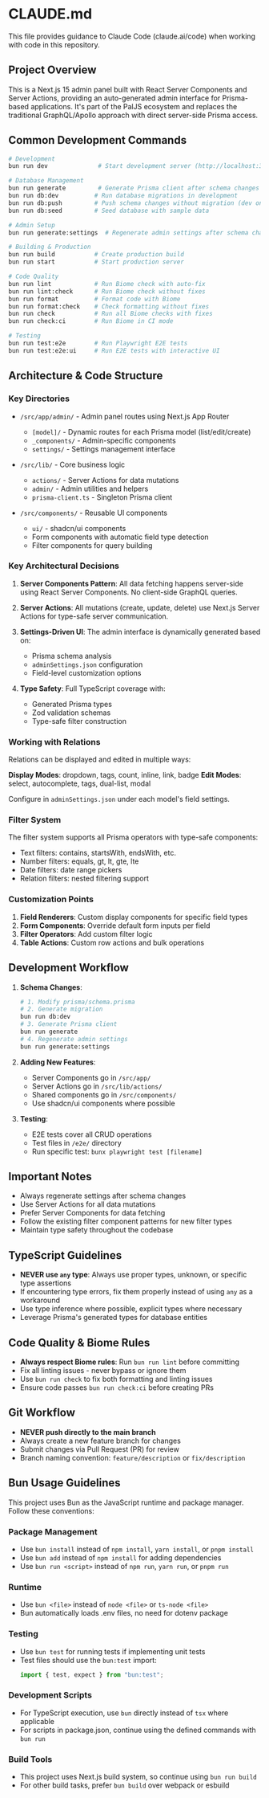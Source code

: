 # CLAUDE.md

This file provides guidance to Claude Code (claude.ai/code) when working with code in this repository.

## Project Overview

This is a Next.js 15 admin panel built with React Server Components and Server Actions, providing an auto-generated admin interface for Prisma-based applications. It's part of the PalJS ecosystem and replaces the traditional GraphQL/Apollo approach with direct server-side Prisma access.

## Common Development Commands

```bash
# Development
bun run dev              # Start development server (http://localhost:3000)

# Database Management
bun run generate         # Generate Prisma client after schema changes
bun run db:dev          # Run database migrations in development
bun run db:push         # Push schema changes without migration (dev only)
bun run db:seed         # Seed database with sample data

# Admin Setup
bun run generate:settings  # Regenerate admin settings after schema changes

# Building & Production
bun run build           # Create production build
bun run start           # Start production server

# Code Quality
bun run lint            # Run Biome check with auto-fix
bun run lint:check      # Run Biome check without fixes
bun run format          # Format code with Biome
bun run format:check    # Check formatting without fixes
bun run check           # Run all Biome checks with fixes
bun run check:ci        # Run Biome in CI mode

# Testing
bun run test:e2e        # Run Playwright E2E tests
bun run test:e2e:ui     # Run E2E tests with interactive UI
```

## Architecture & Code Structure

### Key Directories

- `/src/app/admin/` - Admin panel routes using Next.js App Router
  - `[model]/` - Dynamic routes for each Prisma model (list/edit/create)
  - `_components/` - Admin-specific components
  - `settings/` - Settings management interface

- `/src/lib/` - Core business logic
  - `actions/` - Server Actions for data mutations
  - `admin/` - Admin utilities and helpers
  - `prisma-client.ts` - Singleton Prisma client

- `/src/components/` - Reusable UI components
  - `ui/` - shadcn/ui components
  - Form components with automatic field type detection
  - Filter components for query building

### Key Architectural Decisions

1. **Server Components Pattern**: All data fetching happens server-side using React Server Components. No client-side GraphQL queries.

2. **Server Actions**: All mutations (create, update, delete) use Next.js Server Actions for type-safe server communication.

3. **Settings-Driven UI**: The admin interface is dynamically generated based on:
   - Prisma schema analysis
   - `adminSettings.json` configuration
   - Field-level customization options

4. **Type Safety**: Full TypeScript coverage with:
   - Generated Prisma types
   - Zod validation schemas
   - Type-safe filter construction

### Working with Relations

Relations can be displayed and edited in multiple ways:

**Display Modes**: dropdown, tags, count, inline, link, badge
**Edit Modes**: select, autocomplete, tags, dual-list, modal

Configure in `adminSettings.json` under each model's field settings.

### Filter System

The filter system supports all Prisma operators with type-safe components:
- Text filters: contains, startsWith, endsWith, etc.
- Number filters: equals, gt, lt, gte, lte
- Date filters: date range pickers
- Relation filters: nested filtering support

### Customization Points

1. **Field Renderers**: Custom display components for specific field types
2. **Form Components**: Override default form inputs per field
3. **Filter Operators**: Add custom filter logic
4. **Table Actions**: Custom row actions and bulk operations

## Development Workflow

1. **Schema Changes**:
   ```bash
   # 1. Modify prisma/schema.prisma
   # 2. Generate migration
   bun run db:dev
   # 3. Generate Prisma client
   bun run generate
   # 4. Regenerate admin settings
   bun run generate:settings
   ```

2. **Adding New Features**:
   - Server Components go in `/src/app/`
   - Server Actions go in `/src/lib/actions/`
   - Shared components go in `/src/components/`
   - Use shadcn/ui components where possible

3. **Testing**:
   - E2E tests cover all CRUD operations
   - Test files in `/e2e/` directory
   - Run specific test: `bunx playwright test [filename]`

## Important Notes

- Always regenerate settings after schema changes
- Use Server Actions for all data mutations
- Prefer Server Components for data fetching
- Follow the existing filter component patterns for new filter types
- Maintain type safety throughout the codebase

## TypeScript Guidelines

- **NEVER use `any` type**: Always use proper types, unknown, or specific type assertions
- If encountering type errors, fix them properly instead of using `any` as a workaround
- Use type inference where possible, explicit types where necessary
- Leverage Prisma's generated types for database entities

## Code Quality & Biome Rules

- **Always respect Biome rules**: Run `bun run lint` before committing
- Fix all linting issues - never bypass or ignore them
- Use `bun run check` to fix both formatting and linting issues
- Ensure code passes `bun run check:ci` before creating PRs

## Git Workflow

- **NEVER push directly to the main branch**
- Always create a new feature branch for changes
- Submit changes via Pull Request (PR) for review
- Branch naming convention: `feature/description` or `fix/description`

## Bun Usage Guidelines

This project uses Bun as the JavaScript runtime and package manager. Follow these conventions:

### Package Management
- Use `bun install` instead of `npm install`, `yarn install`, or `pnpm install`
- Use `bun add` instead of `npm install` for adding dependencies
- Use `bun run <script>` instead of `npm run`, `yarn run`, or `pnpm run`

### Runtime
- Use `bun <file>` instead of `node <file>` or `ts-node <file>`
- Bun automatically loads .env files, no need for dotenv package

### Testing
- Use `bun test` for running tests if implementing unit tests
- Test files should use the `bun:test` import:
  ```ts
  import { test, expect } from "bun:test";
  ```

### Development Scripts
- For TypeScript execution, use `bun` directly instead of `tsx` where applicable
- For scripts in package.json, continue using the defined commands with `bun run`

### Build Tools
- This project uses Next.js build system, so continue using `bun run build`
- For other build tasks, prefer `bun build` over webpack or esbuild